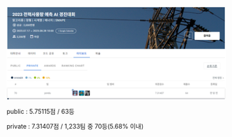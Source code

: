 <img src='image/main.PNG'> </img>  

public : 5.75115점 / 63등  

private : 7.31407점 / 1,233팀 중 70등(5.68% 이내)
